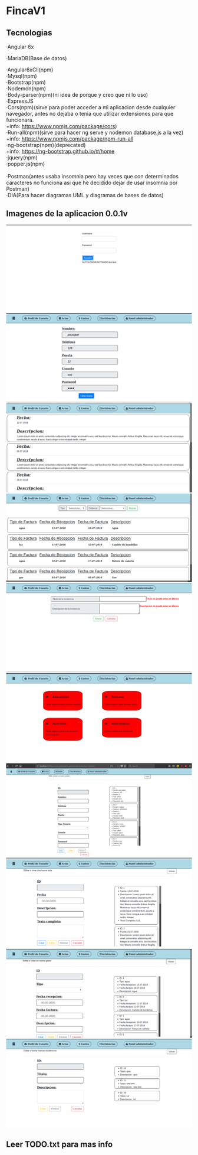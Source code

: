 # FincaV1

## Tecnologias
·Angular 6x

·MariaDB(Base de datos)

·Angular6xCli(npm) <br />
·Mysql(npm) <br />
·Bootstrap(npm) <br />
·Nodemon(npm) <br />
·Body-parser(npm)(ni idea de porque y creo que ni lo uso) <br />
·ExpressJS <br />
·Cors(npm)(sirve para poder acceder a mi aplicacion desde cualquier navegador, antes no dejaba
o tenia que utilizar extensiones para que funcionara.<br />
+info: https://www.npmjs.com/package/cors) <br />
·Run-all(npm)(sirve para hacer ng serve y nodemon database.js a la vez)<br />
+info: https://www.npmjs.com/package/npm-run-all<br />
·ng-bootstrap(npm)(deprecated)<br />
+info: https://ng-bootstrap.github.io/#/home<br />
·jquery(npm)<br />
·popper.js(npm)<br />
<br />
·Postman(antes usaba insomnia pero hay veces que con determinados caracteres no funciona asi 
que he decidido dejar de usar insomnia por Postman)
<br />
·DIA(Para hacer diagramas UML y diagramas de bases de datos)
<br />

## Imagenes de la aplicacion 0.0.1v
![alt text](https://raw.githubusercontent.com/llius123/fincaV1/master/diagram/img/1.png)
![alt text](https://raw.githubusercontent.com/llius123/fincaV1/master/diagram/img/2.png)
![alt text](https://raw.githubusercontent.com/llius123/fincaV1/master/diagram/img/3.png)
![alt text](https://raw.githubusercontent.com/llius123/fincaV1/master/diagram/img/4.png)
![alt text](https://raw.githubusercontent.com/llius123/fincaV1/master/diagram/img/5.png)
![alt text](https://raw.githubusercontent.com/llius123/fincaV1/master/diagram/img/6.png)
![alt text](https://raw.githubusercontent.com/llius123/fincaV1/master/diagram/img/7.png)
![alt text](https://raw.githubusercontent.com/llius123/fincaV1/master/diagram/img/8.png)
![alt text](https://raw.githubusercontent.com/llius123/fincaV1/master/diagram/img/9.png)
![alt text](https://raw.githubusercontent.com/llius123/fincaV1/master/diagram/img/10.png)

## Leer TODO.txt para mas info
